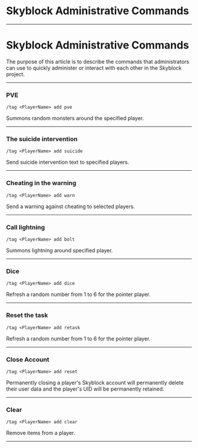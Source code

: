 # Skyblock Administrative Commands

---

# Skyblock Administrative Commands

The purpose of this article is to describe the commands that administrators can use to quickly administer or interact with each other in the Skyblock project.

---

### PVE

```纯文本
/tag <PlayerName> add pve
```


Summons random monsters around the specified player.

---

### The suicide intervention

```纯文本
/tag <PlayerName> add suicide
```


Send suicide intervention text to specified players.

---

### Cheating in the warning

```纯文本
/tag <PlayerName> add warn
```


Send a warning against cheating to selected players.

---

### Call lightning

```纯文本
/tag <PlayerName> add bolt
```


Summons lightning around specified player.

---

### Dice

```纯文本
/tag <PlayerName> add dice
```


Refresh a random number from 1 to 6 for the pointer player.

---

### Reset the task

```纯文本
/tag <PlayerName> add retask
```


Refresh a random number from 1 to 6 for the pointer player.

---

### Close Account

```纯文本
/tag <PlayerName> add reset
```


Permanently closing a player's Skyblock account will permanently delete their user data and the player's UID will be permanently retained.

---

### Clear

```纯文本
/tag <PlayerName> add clear
```


Remove items from a player.

---

